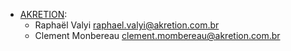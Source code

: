 - [AKRETION](https://akretion.com/pt-BR/):
  - Raphaël Valyi <raphael.valyi@akretion.com.br>
  - Clement Monbereau <clement.mombereau@akretion.com.br>
